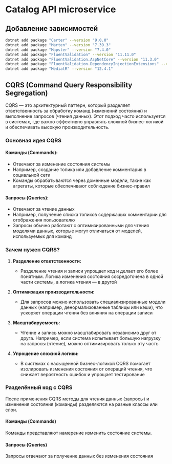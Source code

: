 # Catalog API microservice

## Добавление зависимостей
```bash
dotnet add package "Carter" --version "9.0.0" 
dotnet add package "Marten" --version "7.39.3" 
dotnet add package "Mapster" --version "7.4.0" 
dotnet add package "FluentValidation" --version "11.11.0" 
dotnet add package "FluentValidation.AspNetCore" --version "11.3.0" 
dotnet add package "FluentValidation.DependencyInjectionExtensions" --version "11.11.0" 
dotnet add package "MediatR" --version "12.4.1" 
```

## CQRS (Command Query Responsibility Segregation)

CQRS — это архитектурный паттерн, который разделяет ответственность за обработку команд (изменений состояния) и выполнение запросов (чтения данных). Этот подход часто используется в системах, где важно эффективно управлять сложной бизнес-логикой и обеспечивать высокую производительность.

### Основная идея CQRS

#### Команды (Commands):
- Отвечают за изменение состояния системы
- Например, создание топика или добавление комментария в социальной сети
- Команды обрабатываются через доменные модели, такие как агрегаты, которые обеспечивают соблюдение бизнес-правил

#### Запросы (Queries):
- Отвечают за чтение данных
- Например, получение списка топиков содержащих комментарии для отображения пользователю
- Запросы обычно работают с оптимизированными для чтения моделями данных, которые могут отличаться от моделей, используемых для команд

### Зачем нужен CQRS?

1. **Разделение ответственности:**
   - Разделение чтения и записи упрощает код и делает его более понятным. Логика изменения состояния сосредоточена в одной части системы, а логика чтения — в другой

2. **Оптимизация производительности:**
   - Для запросов можно использовать специализированные модели данных (например, денормализованные таблицы или кэши), что ускоряет операции чтения без влияния на операции записи

3. **Масштабируемость:**
   - Чтение и запись можно масштабировать независимо друг от друга. Например, если система испытывает большую нагрузку на запросы (чтение), можно оптимизировать только эту часть

4. **Упрощение сложной логики:**
   - В системах с насыщенной бизнес-логикой CQRS помогает изолировать изменения состояния от операций чтения, что снижает вероятность ошибок и упрощает тестирование

### Разделённый код с CQRS

После применения CQRS методы для чтения данных (запросы) и изменения состояния (команды) разделяются на разные классы или слои.

#### Команды (Commands)

Команды представляют намерение изменить состояние системы.

#### Запросы (Queries)

Запросы отвечают за получение данных без изменения состояния
